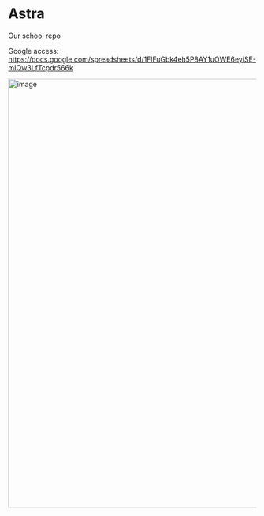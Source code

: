 # Astra
Our school repo

Google access:
https://docs.google.com/spreadsheets/d/1FlFuGbk4eh5P8AY1uOWE6eyiSE-mIQw3LfTcpdr566k

<img width="868" alt="image" src="https://github.com/user-attachments/assets/7cbdfca3-ada3-4a80-a0d5-ba7d88d0f4f8">


